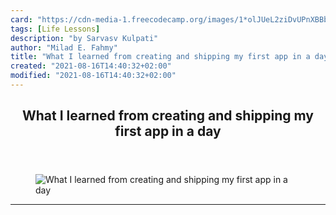 ```yaml
---
card: "https://cdn-media-1.freecodecamp.org/images/1*olJUeL2ziDvUPnXBBbPCYA.jpeg"
tags: [Life Lessons]
description: "by Sarvasv Kulpati"
author: "Milad E. Fahmy"
title: "What I learned from creating and shipping my first app in a day"
created: "2021-08-16T14:40:32+02:00"
modified: "2021-08-16T14:40:32+02:00"
---
```

<div class="site-wrapper">
<main id="site-main" class="site-main outer">
<div class="inner">
<article class="post-full post tag-life-lessons tag-tech tag-technology tag-programming tag-creativity ">
<header class="post-full-header">
<h1 class="post-full-title">What I learned from creating and shipping my first app in a day</h1>
</header>
<figure class="post-full-image">
<picture>
<source media="(max-width: 700px)" sizes="1px" srcset="data:image/gif;base64,R0lGODlhAQABAIAAAAAAAP///yH5BAEAAAAALAAAAAABAAEAAAIBRAA7 1w">
<source media="(min-width: 701px)" sizes="(max-width: 800px) 400px,
(max-width: 1170px) 700px,
1400px" srcset="https://cdn-media-1.freecodecamp.org/images/1*olJUeL2ziDvUPnXBBbPCYA.jpeg 300w,
https://cdn-media-1.freecodecamp.org/images/1*olJUeL2ziDvUPnXBBbPCYA.jpeg 600w,
https://cdn-media-1.freecodecamp.org/images/1*olJUeL2ziDvUPnXBBbPCYA.jpeg 1000w,
https://cdn-media-1.freecodecamp.org/images/1*olJUeL2ziDvUPnXBBbPCYA.jpeg 2000w">
<img onerror="this.style.display='none'" src="https://cdn-media-1.freecodecamp.org/images/1*olJUeL2ziDvUPnXBBbPCYA.jpeg" alt="What I learned from creating and shipping my first app in a day">
</picture>
</figure>
<section class="post-full-content">
<div class="post-content medium-migrated-article">
</div>
<hr>
</section>
</article>
</div>
</main>
</div>
<!-- Google Tag Manager (noscript) -->
<!-- End Google Tag Manager (noscript) -->
